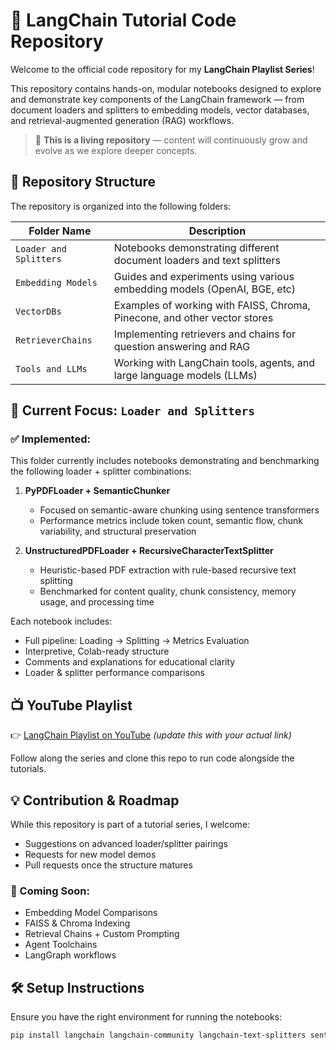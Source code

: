 # 🧠 LangChain Tutorial Code Repository

Welcome to the official code repository for my **LangChain Playlist Series**!

This repository contains hands-on, modular notebooks designed to explore and demonstrate key components of the LangChain framework — from document loaders and splitters to embedding models, vector databases, and retrieval-augmented generation (RAG) workflows.

> 🔬 **This is a living repository** — content will continuously grow and evolve as we explore deeper concepts.

## 📁 Repository Structure

The repository is organized into the following folders:

| Folder Name | Description |
|-------------|-------------|
| `Loader and Splitters` | Notebooks demonstrating different document loaders and text splitters |
| `Embedding Models` | Guides and experiments using various embedding models (OpenAI, BGE, etc) |
| `VectorDBs` | Examples of working with FAISS, Chroma, Pinecone, and other vector stores |
| `RetrieverChains` | Implementing retrievers and chains for question answering and RAG |
| `Tools and LLMs` | Working with LangChain tools, agents, and large language models (LLMs) |

## 📘 Current Focus: `Loader and Splitters`

### ✅ Implemented:

This folder currently includes notebooks demonstrating and benchmarking the following loader + splitter combinations:

1. **PyPDFLoader + SemanticChunker**
   - Focused on semantic-aware chunking using sentence transformers
   - Performance metrics include token count, semantic flow, chunk variability, and structural preservation

2. **UnstructuredPDFLoader + RecursiveCharacterTextSplitter**
   - Heuristic-based PDF extraction with rule-based recursive text splitting
   - Benchmarked for content quality, chunk consistency, memory usage, and processing time

Each notebook includes:
- Full pipeline: Loading → Splitting → Metrics Evaluation
- Interpretive, Colab-ready structure
- Comments and explanations for educational clarity
- Loader & splitter performance comparisons

## 📺 YouTube Playlist

👉 [LangChain Playlist on YouTube](#) *(update this with your actual link)*

Follow along the series and clone this repo to run code alongside the tutorials.

## 💡 Contribution & Roadmap

While this repository is part of a tutorial series, I welcome:
- Suggestions on advanced loader/splitter pairings
- Requests for new model demos
- Pull requests once the structure matures

### 📅 Coming Soon:
- Embedding Model Comparisons
- FAISS & Chroma Indexing
- Retrieval Chains + Custom Prompting
- Agent Toolchains
- LangGraph workflows

## 🛠️ Setup Instructions

Ensure you have the right environment for running the notebooks:

```bash
pip install langchain langchain-community langchain-text-splitters sentence-transformers transformers unstructured psutil
```